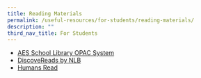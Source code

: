```yaml
---
title: Reading Materials
permalink: /useful-resources/for-students/reading-materials/
description: ""
third_nav_title: For Students
---
```

*   [AES School Library OPAC System](https://schoolibrary.moe.edu.sg/assumptionenglish)
*   [DiscoveReads by NLB](https://childrenandteens.nlb.gov.sg/)
 *   [Humans Read](https://aes-hums-read.blogspot.com/)